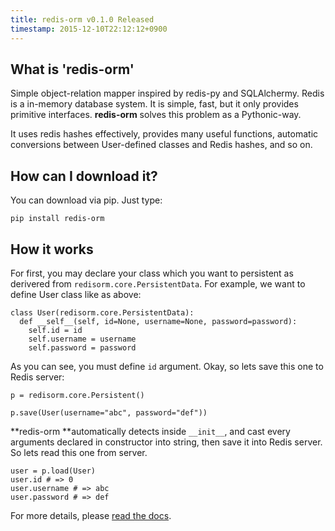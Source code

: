 ```yaml
---
title: redis-orm v0.1.0 Released 
timestamp: 2015-12-10T22:12:12+0900
---
```


## What is 'redis-orm'

Simple object-relation mapper inspired by redis-py and SQLAlchermy. Redis is a in-memory database system. It is simple, fast, but it only provides primitive interfaces. **redis-orm** solves this problem as a Pythonic-way.

It uses redis hashes effectively, provides many useful functions, automatic conversions between User-defined classes and Redis hashes, and so on.

## How can I download it?

You can download via pip. Just type:

```
pip install redis-orm
```

## How it works

For first, you may declare your class which you want to persistent as derivered from `redisorm.core.PersistentData`. For example, we want to define User class like as above:

```
class User(redisorm.core.PersistentData):
  def __self__(self, id=None, username=None, password=password):
    self.id = id
    self.username = username
    self.password = password
```

As you can see, you must define `id` argument. Okay, so lets save this one to Redis server:

```
p = redisorm.core.Persistent()

p.save(User(username="abc", password="def"))
```

**redis-orm **automatically detects inside `__init__`, and cast every arguments declared in constructor into string, then save it into Redis server. So  lets read this one from server.

```
user = p.load(User)
user.id # => 0
user.username # => abc
user.password # => def
```

For more details, please [read the docs](https://github.com/minamorl/redis-orm/).
